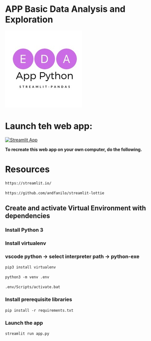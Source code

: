#  APP Basic Data Analysis and Exploration
!["Error image](logo_eda.jpg)

# Launch teh web app:
[![Streamlit App](https://static.streamlit.io/badges/streamlit_badge_black_white.svg)](https://share.streamlit.io/CristinaIglesias/App-Basic_EDA/app.py/)


**To recreate this web app on your own computer, do the following.**

# Resources

    https://streamlit.io/

    https://github.com/andfanilo/streamlit-lottie


## Create and activate Virtual Environment with dependencies
### Install Python 3
### Install virtualenv
### vscode python -> select interpreter path -> python-exe


    pip3 install virtualenv

    python3 -m venv .env

    .env/Scripts/activate.bat

### Install prerequisite libraries
  

    pip install -r requirements.txt

### Launch the app


    streamlit run app.py 
